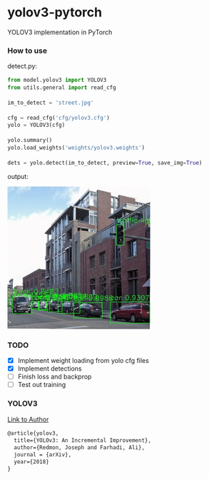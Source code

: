 # yolov3-pytorch

YOLOV3 implementation in PyTorch

### How to use

detect.py:

```python
from model.yolov3 import YOLOV3
from utils.general import read_cfg

im_to_detect = 'street.jpg'

cfg = read_cfg('cfg/yolov3.cfg')
yolo = YOLOV3(cfg)

yolo.summary()
yolo.load_weights('weights/yolov3.weights')

dets = yolo.detect(im_to_detect, preview=True, save_img=True)
```

output:

![street_detections.jpg](detections/street_detections.jpg?raw=true)

### TODO

-   [x] Implement weight loading from yolo cfg files
-   [x] Implement detections
-   [ ] Finish loss and backprop
-   [ ] Test out training

### YOLOV3

[Link to Author](https://pjreddie.com/darknet/yolo/)

```
@article{yolov3,
  title={YOLOv3: An Incremental Improvement},
  author={Redmon, Joseph and Farhadi, Ali},
  journal = {arXiv},
  year={2018}
}
```
